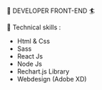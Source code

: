  🌊 DEVELOPER FRONT-END 🏄

 
👔 Technical skills :

  - Html & Css 
  - Sass 
  - React Js 
  - Node Js
  - Rechart.js Library
  - Webdesign (Adobe XD)

 
